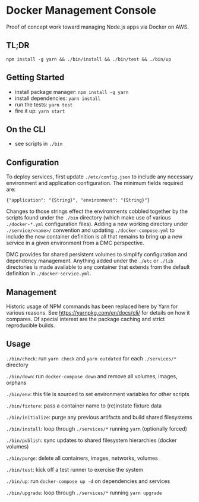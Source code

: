 Docker Management Console
=========================

Proof of concept work toward managing Node.js apps via Docker on AWS.


TL;DR
-----
`npm install -g yarn && ./bin/install && ./bin/test && ./bin/up`


Getting Started
---------------

* install package manager: `npm install -g yarn`
* install dependencies: `yarn install`
* run the tests: `yarn test`
* fire it up: `yarn start`


On the CLI
----------

* see scripts in `./bin`


Configuration
-------------

To deploy services, first update `./etc/config.json` to include any necessary
environment and application configuration. The minimum fields required are:

`{"application": "{String}", "environment": "{String}"}`

Changes to those strings effect the environments cobbled together by the scripts
found under the `./bin` directory (which make use of various `./docker-*.yml`
configuration files). Adding a new working directory under `./service/<name>/`
convention and updating `./docker-compose.yml` to include the new container
definition is all that remains to bring up a new service in a given environment
from a DMC perspective.

DMC provides for shared persistent volumes to simplify configuration and
dependency management. Anything added under the `./etc` or `./lib` directories
is made available to any container that extends from the default definition in
`./docker-service.yml`.


Management
----------

Historic usage of NPM commands has been replaced here by Yarn for various reasons.
See https://yarnpkg.com/en/docs/cli/ for details on how it compares. Of special
interest are the package caching and strict reproducible builds.


Usage
-----

`./bin/check`: run `yarn check` and `yarn outdated` for each `./services/*` directory

`./bin/down`: run `docker-compose down` and remove all volumes, images, orphans

`./bin/env`: this file is sourced to set environment variables for other scripts

`./bin/fixture`: pass a container name to (re)instate fixture data

`./bin/initialize`: purge any previous artifacts and build shared filesystems

`./bin/install`: loop through `./services/*` running `yarn` (optionally forced)

`./bin/publish`: sync updates to shared filesystem hierarchies (docker volumes)

`./bin/purge`: delete all containers, images, networks, volumes

`./bin/test`: kick off a test runner to exercise the system

`./bin/up`: run `docker-compose up -d` on dependencies and services

`./bin/upgrade`: loop through `./services/*` running `yarn upgrade`

